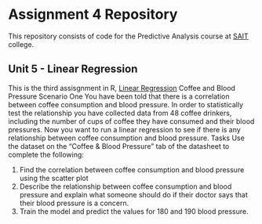 # Assignment 4 Repository
This repository consists of code for the Predictive Analysis course at [SAIT](https://www.sait.ca/) college.

## Unit 5 - Linear Regression

This is the third assisgnment in R, [Linear Regression](https://github.com/Mobola847/predictive-analysis-course/blob/main/Assign4_Coffee.Rmd)
Coffee and Blood Pressure
Scenario One
You have been told that there is a correlation between coffee consumption and blood pressure. In order to statistically test the relationship you have collected data from 48 coffee drinkers, including the number of cups of coffee they have consumed and their blood pressures. Now you want to run a linear regression to see if there is any relationship between coffee consumption and blood pressure.
Tasks
Use the dataset on the “Coffee & Blood Pressure” tab of the datasheet to complete the following: 
1. Find the correlation between coffee consumption and blood pressure using the scatter plot
2. Describe the relationship between coffee consumption and blood pressure and explain what someone should do if their doctor says that their blood pressure is a concern.
3. Train the model and predict the values for 180 and 190 blood pressure.


